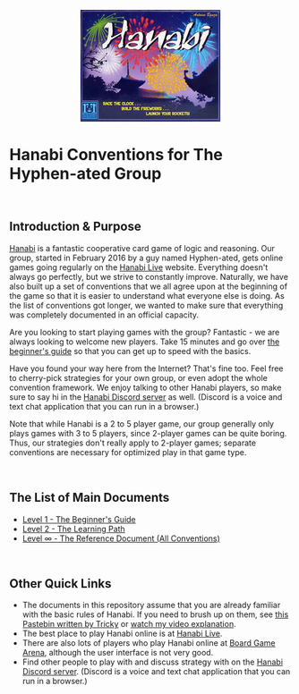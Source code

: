 <p align="center">
  <img src="img/hanabi.jpg" height="200" />
</p>

# Hanabi Conventions for The Hyphen-ated Group

<br />

## Introduction & Purpose

[Hanabi](https://boardgamegeek.com/boardgame/98778/hanabi) is a fantastic cooperative card game of logic and reasoning. Our group, started in February 2016 by a guy named Hyphen-ated, gets online games going regularly on the [Hanabi Live](https://hanabi.live) website. Everything doesn't always go perfectly, but we strive to constantly improve. Naturally, we have also built up a set of conventions that we all agree upon at the beginning of the game so that it is easier to understand what everyone else is doing. As the list of conventions got longer, we wanted to make sure that everything was completely documented in an official capacity.

Are you looking to start playing games with the group? Fantastic - we are always looking to welcome new players. Take 15 minutes and go over [the beginner's guide](Beginner.md) so that you can get up to speed with the basics.

Have you found your way here from the Internet? That's fine too. Feel free to cherry-pick strategies for your own group, or even adopt the whole convention framework. We enjoy talking to other Hanabi players, so make sure to say hi in the [Hanabi Discord server](https://discord.gg/FADvkJp) as well. (Discord is a voice and text chat application that you can run in a browser.)

Note that while Hanabi is a 2 to 5 player game, our group generally only plays games with 3 to 5 players, since 2-player games can be quite boring. Thus, our strategies don't really apply to 2-player games; separate conventions are necessary for optimized play in that game type.

<br />

## The List of Main Documents

* [Level 1 - The Beginner's Guide](Beginner.md)
* [Level 2 - The Learning Path](misc/Learning_Path.md)
* [Level ∞ - The Reference Document (All Conventions)](Reference.md)

<br />

## Other Quick Links

* The documents in this repository assume that you are already familiar with the basic rules of Hanabi. If you need to brush up on them, see [this Pastebin written by Tricky](http://pastebin.com/6brGz2J4) or [watch my video explanation](https://www.youtube.com/watch?v=jR9i1qCbHXQ).
* The best place to play Hanabi online is at [Hanabi Live](http://hanabi.live/).
* There are also lots of players who play Hanabi online at [Board Game Arena](http://boardgamearena.com), although the user interface is not very good.
* Find other people to play with and discuss strategy with on the [Hanabi Discord server](https://discord.gg/FADvkJp). (Discord is a voice and text chat application that you can run in a browser.)
